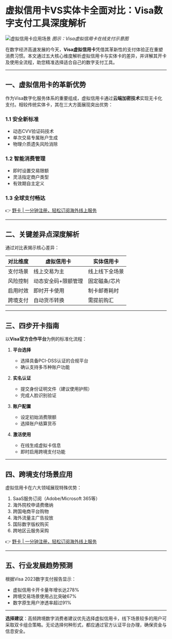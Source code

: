 # 虚拟信用卡VS实体卡全面对比：Visa数字支付工具深度解析

![虚拟信用卡应用场景](https://bbtdd.com/wp-content/uploads/img/964445709.webp)
*图示：Visa虚拟信用卡在线支付示意图*

在数字经济高速发展的今天，**Visa虚拟信用卡**凭借其革新性的支付体验正在重塑消费习惯。本文通过五大核心维度解析虚拟信用卡与实体卡的差异，并详解其开卡及使用全流程，助您精准选择适合自己的数字支付工具。

---

## 一、虚拟信用卡的革新优势
作为Visa数字化服务体系的重要组成，虚拟信用卡通过**云端加密技术**实现无卡化支付。相较传统实体卡，其在三大方面展现突出优势：

### 1.1 安全新标准
- 动态CVV验证码技术
- 单次交易专属账户生成
- 物理介质遗失风险消除

### 1.2 智能消费管理
- 即时设置交易限额
- 灵活指定商户类型
- 有效期自主定义

### 1.3 全球支付畅达
👉 [野卡 | 一分钟注册，轻松订阅海外线上服务](https://bbtdd.com/yeka)

---

## 二、关键差异点深度解析
通过对比表揭示核心差异：

| 对比维度       | 虚拟信用卡                     | 实体信用卡             |
|----------------|------------------------------|-----------------------|
| 支付场景       | 线上交易为主                  | 线上线下全场景        |
| 风险控制       | 动态安全码+限额管理           | 固定磁条/芯片         |
| 启用时效       | 即时开卡使用                  | 制卡邮寄耗时          |
| 跨境支付       | 自动货币转换                  | 需提前购汇           |

---

## 三、四步开卡指南
以**Visa官方合作平台**为例的标准化流程：

1. **平台选择**
    - 选择具备PCI-DSS认证的合规平台
    - 确认支持多币种账户功能

2. **实名认证**
    - 提交身份证明文件（建议使用护照）
    - 完成人脸识别验证

3. **账户配置**
    - 设定初始消费限额
    - 选择账户结算货币

4. **激活使用**
    - 在线生成虚拟卡信息
    - 即时启用跨境支付功能

---

## 四、跨境支付场景应用
虚拟信用卡在六大领域展现特殊优势：
1. SaaS服务订阅（Adobe/Microsoft 365等）
2. 海外院校申请费缴纳
3. 跨国电商平台购物
4. 海外流量主广告投放
5. 国际数字版权购买
6. 跨地区云服务采购

👉 [野卡 | 一分钟注册，轻松订阅海外线上服务](https://bbtdd.com/yeka)

---

## 五、行业发展趋势预测
根据Visa 2023数字支付报告显示：
- 虚拟信用卡开卡量年增长达278%
- 跨境交易场景使用占比突破67%
- 数字原生用户渗透率超过91%

---

**选择建议**：高频跨境数字消费者建议优先选择虚拟信用卡，线下场景较多的用户可采取双卡组合策略。无论选择何种形式，都应通过官方认证平台办理，确保资金与信息安全。